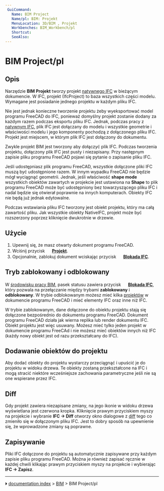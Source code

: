 ```yaml
---
 GuiCommand:
   Name: BIM Project
   Name/pl: BIM: Projekt
   MenuLocation: 3D/BIM , Projekt
   Workbenches: BIM_Workbench/pl
   Shortcut: 
   SeeAlso: 
---
```


# BIM Project/pl



## Opis

Narzędzie **BIM Projekt** tworzy projekt [natywnego IFC](NativeIFC/pl.md) w bieżącym dokumencie. W IFC, projekt (IfcProject) to baza wszystkich części modelu. Wymagane jest posiadanie jednego projektu w każdym pliku IFC.

Nie jest jednak konieczne tworzenie projektu żeby wyeksportować model programu FreeCAD do IFC, ponieważ domyślny projekt zostanie dodany za każdym razem podczas eksportu pliku IFC. Jednak, podczas pracy z [natywnym IFC](NativeIFC/pl.md), plik IFC jest dołączany do modelu i wszystkie geometrie i właściwości modelu i jego komponenty pochodzą z dołączonego pliku IFC. Projekt jest miejscem, w którym plik IFC jest dołączony do dokumentu.

Zwykle projekt BIM jest tworzony aby dołączyć plik IFC. Podczas tworzenia projektu, dołączony plik IFC jest pusty i niezapisany. Przy następnym zapisie pliku programu FreeCAD pojawi się pytanie o zapisanie pliku IFC.

Jeśli udostępniasz plik programu FreeCAD, wszystkie dołączone pliki IFC muszą być udostępnione razem. W innym wypadku FreeCAD nie będzie mógł wyciągnąć geometrii. Jednak, jeśli właściwość **shape mode** wszystkich obiektów zawartych w projekcie jest ustawiona na **Shape** to plik programu FreeCAD może być udostępniony bez towarzyszącego pliku IFC i nadal będzie się otwierał poprawnie na innych komputerach. Obiekty IFC nie będą już jednak edytowalne.

Podczas wstawiania pliku IFC tworzony jest obiekt projektu, który ma całą zawartość pliku. Jak wszystkie obiekty NativeIFC, projekt może być rozszerzony poprzez kliknięcie dwukrotnie w drzewie.



## Użycie

1.  Upewnij się, że masz otwarty dokument programu FreeCAD.
2.  Wciśnij przycisk **<img src="images/BIM_Project.svg" width=16px> [Projekt](BIM_Project/pl.md)**.
3.  Opcjonalnie, zablokuj dokument wciskając przycisk **<img src="images/IFC.svg" width=16px> [Blokada IFC](NativeIFC/pl#Tryb_zablokowany_i_odblokowany.md)**.



## Tryb zablokowany i odblokowany 

W [środowisku pracy BIM](BIM_Workbench.md), pasek statusu zawiera przycisk **<img src="images/IFC.svg" width=16px> [Blokada IFC](NativeIFC/pl#Tryb_zablokowany_i_odblokowany.md)**, który pozwala na przełączanie między trybami **zablokowany** i **odblokowany**. W trybie odblokowanym możesz mieć kilka [projektów](BIM_Project/pl.md) w dokumencie programu FreeCAD i mieć elementy IFC oraz inne niż IFC.

W trybie zablokowanym, dane dołączone do obiektu projektu stają się dołączone bezpośrednio do dokumentu programu FreeCAD. Dokument programu FreeCAD działa jak wierna replika lub render dokumentu IFC. Obiekt projektu jest więc usuwany. Możesz mieć tylko jeden projekt w dokumencie programu FreeCAd i nie możesz mieć obiektów innych niż IFC (każdy nowy obiekt jest od razu przekształcany do IFC).



## Dodawanie obiektów do projektu 

Aby dodać obiekty do projektu wystarczy przeciągnąć i upuścić je do projektu w widoku drzewa. Te obiekty zostaną przekształcone na IFC i mogą stracić niektóre wcześniejsze zachowania parametryczne jeśli nie są one wspierane przez IFC.

## Diff

Gdy projekt zawiera niezapisane zmiany, na jego ikonie w widoku drzewa wyświetlana jest czerwona kropka. Kliknięcie prawym przyciskiem myszy na projekcie i wybranie **IFC → Diff** otworzy okno dialogowe z [diff](https://en.wikipedia.org/wiki/Diff) tego co zmieniło się w dołączonym pliku IFC. Jest to dobry sposób na upewnienie się, że wprowadzone zmiany są poprawne.



## Zapisywanie

Pliki IFC dołączone do projektu są automatycznie zapisywane przy każdym zapisie pliku programu FreeCAD. Można je również zapisać ręcznie w każdej chwili klikając prawym przyciskiem myszy na projekcie i wybierając **IFC → Zapisz**.



---
⏵ [documentation index](../README.md) > [BIM](BIM_Workbench.md) > BIM Project/pl
